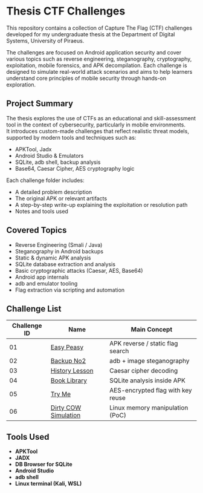 # Thesis CTF Challenges

This repository contains a collection of Capture The Flag (CTF) challenges developed for my undergraduate thesis at the Department of Digital Systems, University of Piraeus.

The challenges are focused on Android application security and cover various topics such as reverse engineering, steganography, cryptography, exploitation, mobile forensics, and APK decompilation. Each challenge is designed to simulate real-world attack scenarios and aims to help learners understand core principles of mobile security through hands-on exploration.

## Project Summary

The thesis explores the use of CTFs as an educational and skill-assessment tool in the context of cybersecurity, particularly in mobile environments.  
It introduces custom-made challenges that reflect realistic threat models, supported by modern tools and techniques such as:
- APKTool, Jadx
- Android Studio & Emulators
- SQLite, adb shell, backup analysis
- Base64, Caesar Cipher, AES cryptography logic

Each challenge folder includes:
- A detailed problem description
- The original APK or relevant artifacts
- A step-by-step write-up explaining the exploitation or resolution path
- Notes and tools used

## Covered Topics

- Reverse Engineering (Smali / Java)
- Steganography in Android backups
- Static & dynamic APK analysis
- SQLite database extraction and analysis
- Basic cryptographic attacks (Caesar, AES, Base64)
- Android app internals
- adb and emulator tooling
- Flag extraction via scripting and automation

## Challenge List 

| Challenge ID | Name                  | Main Concept                      |
|--------------|-----------------------|-----------------------------------|
| 01           | [Easy Peasy](01_easy-peasy/README.md)            | APK reverse / static flag search  |
| 02           | [Backup No2](02_backup-no2/README.md)            | adb + image steganography         |
| 03           | [History Lesson](03_history-lesson/README.md)    | Caesar cipher decoding            |
| 04           | [Book Library](04_book-library/README.md)        | SQLite analysis inside APK        |
| 05           | [Try Me](05_try-me/README.md)                    | AES-encrypted flag with key reuse |
| 06           | [Dirty COW Simulation](06_dirty-cow-simulation/README.md) | Linux memory manipulation (PoC)   |

## Tools Used

- **APKTool**
- **JADX**
- **DB Browser for SQLite**
- **Android Studio**
- **adb shell**
- **Linux terminal (Kali, WSL)**
